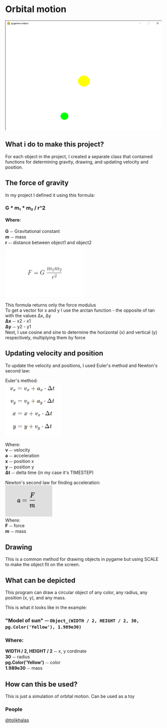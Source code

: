# Orbital motion

<img src="img/screen.png" alt="screenshot" width="500" height="350">

## What i do to make this project?

For each object in the project, I created a separate class that contained functions for determining gravity, drawing, and updating velocity and position.

## The force of gravity

In my project I defined it using this formula: 
### G * m₁ * m₂ / r^2  
#### Where:  
  
 **G** ⏤ Gravitational constant\
 **m** ⏤ mass\
 **r** ⏤ distance between object1 and object2

<img src="img/newton-law-gravitation-gravity-gravitational-force.png" alt="Newton gravity formula" width="250" height="150">

This formula returns only the force modulus  
To get a vector for x and y I use the arctan function - the opposite of tan with the values ​​Δx, Δy  
**Δx** ⏤  x2 - x1  
**Δy** ⏤  y2 - y1  
Next, I use cosine and sine to determine the horizontal (x) and vertical (y) respectively, multiplying them by force

## Updating velocity and position

To update the velocity and positions, I used Euler's method and Newton's second law:  

Euler's method:  
<img src="img/Euler.png" alt="Euler method" width="auto" height="auto">

Where:  
**v** ⏤ velocity  
**a** ⏤ acceleration  
**x** ⏤ position x  
**y** ⏤ position y  
​**Δt** ⏤ delta time (in my case it's TIMESTEP)

Newton's second law for finding acceleration:  
<img src="img/NewtonsSecondLaw.png" alt="Newton's second law" width="150" height="100">  
Where:  
**F** ⏤ force  
**m** ⏤ mass

## Drawing
This is a common method for drawing objects in pygame but using SCALE to make the object fit on the screen.

## What can be depicted

This program can draw a circular object of any color, any radius, any position (x, y), and any mass.

This is what it looks like in the example:  
### "Model of sun" ⏤ `Object_(WIDTH / 2, HEIGHT / 2, 30, pg.Color('Yellow'), 1.989e30)` 
### Where:  
**WIDTH / 2, HEIGHT / 2** ⏤ x, y cordinate  
**30** ⏤ radius  
**pg.Color('Yellow')** ⏤ color  
**1.989e30** ⏤ mass

## How can this be used?

This is just a simulation of orbital motion. Can be used as a toy

### People
[@tolikhalas](https://github.com/tolikhalas)

